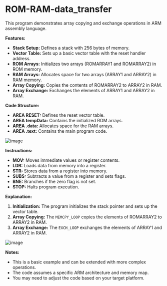 # ROM-RAM-data_transfer
This program demonstrates array copying and exchange operations in ARM assembly language.

**Features:**

* **Stack Setup:** Defines a stack with 256 bytes of memory.
* **Vector Table:** Sets up a basic vector table with the reset handler address.
* **ROM Arrays:** Initializes two arrays (ROMARRAY1 and ROMARRAY2) in ROM memory.
* **RAM Arrays:** Allocates space for two arrays (ARRAY1 and ARRAY2) in RAM memory.
* **Array Copying:** Copies the contents of ROMARRAY2 to ARRAY2 in RAM.
* **Array Exchange:** Exchanges the elements of ARRAY1 and ARRAY2 in RAM.

**Code Structure:**

* **AREA RESET:** Defines the reset vector table.
* **AREA tempData:** Contains the initialized ROM arrays.
* **AREA .data:** Allocates space for the RAM arrays.
* **AREA .text:** Contains the main program code.

![image](https://github.com/user-attachments/assets/b986b91d-8d03-4fb6-bc31-058b78c9c617)

**Instructions:**

* **MOV:** Moves immediate values or register contents.
* **LDR:** Loads data from memory into a register.
* **STR:** Stores data from a register into memory.
* **SUBS:** Subtracts a value from a register and sets flags.
* **BNE:** Branches if the zero flag is not set.
* **STOP:** Halts program execution.

**Explanation:**

1. **Initialization:** The program initializes the stack pointer and sets up the vector table.
2. **Array Copying:** The `MEMCPY_LOOP` copies the elements of ROMARRAY2 to ARRAY2 in RAM.
3. **Array Exchange:** The `EXCH_LOOP` exchanges the elements of ARRAY1 and ARRAY2 in RAM.

![image](https://github.com/user-attachments/assets/bbee0fdc-fa8a-4db9-96d5-8fa9ca1f77d7)

**Notes:**

* This is a basic example and can be extended with more complex operations.
* The code assumes a specific ARM architecture and memory map.
* You may need to adjust the code based on your target platform.
